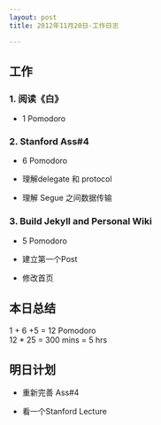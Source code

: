 ```yaml
---
layout: post
title: 2012年11月20日-工作日志  

---
```


  
## 工作

### 1. 阅读《白》    
- 1 Pomodoro    

### 2. Stanford Ass#4  
- 6 Pomodoro    
	
- 理解delegate 和 protocol  
	
- 理解 Segue 之间数据传输  


### 3. Build Jekyll and Personal Wiki  
- 5 Pomodoro    
	  
- 建立第一个Post    
  
- 修改首页    
  
## 本日总结    

1 + 6 +5 = 12 Pomodoro    
12 * 25 = 300 mins = 5 hrs  
  
## 明日计划    
  
- 重新完善 Ass#4

- 看一个Stanford Lecture 


  

    
